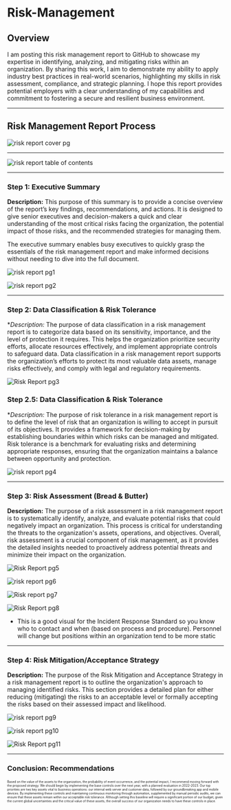 # Risk-Management

## Overview
I am posting this risk management report to GitHub to showcase my expertise in identifying, analyzing, and mitigating risks within an organization. By sharing this work, I aim to demonstrate my ability to apply industry best practices in real-world scenarios, highlighting my skills in risk assessment, compliance, and strategic planning. I hope this report provides potential employers with a clear understanding of my capabilities and commitment to fostering a secure and resilient business environment.

---

## Risk Management Report Process

![risk report cover pg](https://github.com/user-attachments/assets/73ed14a7-bd63-479c-934f-9ebc567541f3)


---
![risk report table of contents](https://github.com/user-attachments/assets/bda57d80-5d22-457a-b215-ebdc11a84b36)

---

### Step 1: Executive Summary
**Description:** This purpose of this summary is to provide a concise overview of the report’s key findings, recommendations, and actions. It is designed to give senior executives and decision-makers a quick and clear understanding of the most critical risks facing the organization, the potential impact of those risks, and the recommended strategies for managing them.

The executive summary enables busy executives to quickly grasp the essentials of the risk management report and make informed decisions without needing to dive into the full document.

![risk report pg1](https://github.com/user-attachments/assets/482cd4b5-6f08-4054-a434-372b3c914d9f)

![risk report pg2](https://github.com/user-attachments/assets/f230aeee-a1ca-4fe3-9536-308eb21dce12)

---

### Step 2:	Data Classification & Risk Tolerance
**Description:* The purpose of data classification in a risk management report is to categorize data based on its sensitivity, importance, and the level of protection it requires. This helps the organization prioritize security efforts, allocate resources effectively, and implement appropriate controls to safeguard data.  Data classification in a risk management report supports the organization’s efforts to protect its most valuable data assets, manage risks effectively, and comply with legal and regulatory requirements.

![Risk Report pg3](https://github.com/user-attachments/assets/f932f74e-fc6d-418e-82df-8830725b8ac9)

### Step 2.5:	Data Classification & Risk Tolerance
**Description:* The purpose of risk tolerance in a risk management report is to define the level of risk that an organization is willing to accept in pursuit of its objectives. It provides a framework for decision-making by establishing boundaries within which risks can be managed and mitigated. Risk tolerance is a benchmark for evaluating risks and determining appropriate responses, ensuring that the organization maintains a balance between opportunity and protection.

![risk report pg4](https://github.com/user-attachments/assets/4c6a2731-ab4f-4092-b97d-199cc924255f)

---
### Step 3: Risk Assessment (Bread & Butter)
**Description:** The purpose of a risk assessment in a risk management report is to systematically identify, analyze, and evaluate potential risks that could negatively impact an organization. This process is critical for understanding the threats to the organization's assets, operations, and objectives. Overall, risk assessment is a crucial component of risk management, as it provides the detailed insights needed to proactively address potential threats and minimize their impact on the organization.

![Risk Report pg5](https://github.com/user-attachments/assets/20a019bc-d1be-443a-9dec-07707af7ca2b)

![risk report pg6](https://github.com/user-attachments/assets/794be3c4-f028-45a4-9f8c-7d7887d1726f)

![Risk report pg7](https://github.com/user-attachments/assets/6cbafba6-e711-43dd-9a42-0fba2e3b47a3)

![Risk Report pg8](https://github.com/user-attachments/assets/0c3207cc-bf59-4a58-b188-216688858ad2)
* This is a good visual for the Incident Response Standard so you know who to contact and when (based on process and procedure). Personnel will change but positions within an organization tend to be more static
---
### Step 4: Risk Mitigation/Acceptance Strategy
**Description:** The purpose of the Risk Mitigation and Acceptance Strategy in a risk management report is to outline the organization's approach to managing identified risks. This section provides a detailed plan for either reducing (mitigating) the risks to an acceptable level or formally accepting the risks based on their assessed impact and likelihood.

![risk report pg9](https://github.com/user-attachments/assets/f7024c26-a8f1-409d-8f4a-ad5b3b08e6bc)

![risk report pg10](https://github.com/user-attachments/assets/54bb0764-49dd-4588-969e-a9a2e287f51a)

![Risk Report pg11](https://github.com/user-attachments/assets/553c7a8b-495c-487b-88f2-be47d5211e3d)

---


### Conclusion: Recommendations
<span style="font-size:0.5em;">Based on the value of the assets to the organization, the probability of event occurrence, and the potential impact, I recommend moving forward with the proposed strategy. We should begin by implementing the base controls over the next year, with a planned evaluation in 2022-2023. Our top priorities are two key assets vital to business operations: our internal web server and customer data, followed by our groundbreaking app and mobile devices. By implementing these controls and maintaining continuous monitoring through automation, supplemented by manual periodic audits, we can ensure that these assets remain within our acceptable risk tolerance. Although setting this baseline will require a significant portion of our budget, given the current global uncertainties and the critical value of these assets, the overall success of our organization needs to have these controls in place.</span>
